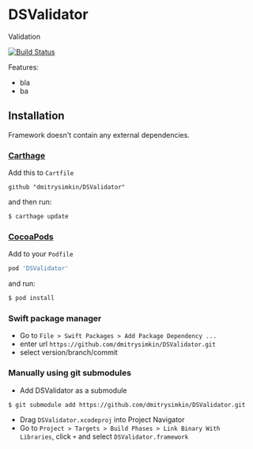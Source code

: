 # DSValidator 
Validation

[![Build Status](https://travis-ci.org/dmitrysimkin/DSValidator.svg?branch=master)](https://travis-ci.org/dmitrysimkin/DSValidator)

Features: 
- bla
- ba


## Installation

Framework doesn't contain any external dependencies.

### [Carthage](https://github.com/Carthage/Carthage)

Add this to `Cartfile`
```
github "dmitrysimkin/DSValidator"
```
and then run:
```bash
$ carthage update
```

### [CocoaPods](https://guides.cocoapods.org/using/using-cocoapods.html)
Add to your `Podfile`
```ruby
pod 'DSValidator'
```
and run:
```bash
$ pod install
```

### Swift package manager
* Go to `File > Swift Packages > Add Package Dependency ...` 
* enter url  `https://github.com/dmitrysimkin/DSValidator.git` 
* select version/branch/commit

### Manually using git submodules
* Add DSValidator as a submodule
```bash
$ git submodule add https://github.com/dmitrysimkin/DSValidator.git
```
* Drag `DSValidator.xcodeproj` into Project Navigator
* Go to `Project > Targets > Build Phases > Link Binary With Libraries`, click `+` and select `DSValidator.framework`

